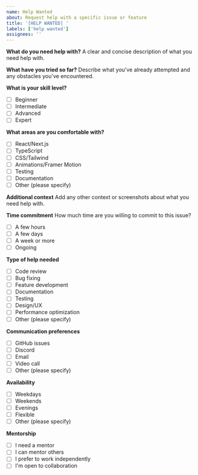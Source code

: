 ```yaml
---
name: Help Wanted
about: Request help with a specific issue or feature
title: '[HELP WANTED] '
labels: ['help wanted']
assignees: ''
---
```


**What do you need help with?**
A clear and concise description of what you need help with.

**What have you tried so far?**
Describe what you've already attempted and any obstacles you've encountered.

**What is your skill level?**
- [ ] Beginner
- [ ] Intermediate
- [ ] Advanced
- [ ] Expert

**What areas are you comfortable with?**
- [ ] React/Next.js
- [ ] TypeScript
- [ ] CSS/Tailwind
- [ ] Animations/Framer Motion
- [ ] Testing
- [ ] Documentation
- [ ] Other (please specify)

**Additional context**
Add any other context or screenshots about what you need help with.

**Time commitment**
How much time are you willing to commit to this issue?
- [ ] A few hours
- [ ] A few days
- [ ] A week or more
- [ ] Ongoing

**Type of help needed**
- [ ] Code review
- [ ] Bug fixing
- [ ] Feature development
- [ ] Documentation
- [ ] Testing
- [ ] Design/UX
- [ ] Performance optimization
- [ ] Other (please specify)

**Communication preferences**
- [ ] GitHub issues
- [ ] Discord
- [ ] Email
- [ ] Video call
- [ ] Other (please specify)

**Availability**
- [ ] Weekdays
- [ ] Weekends
- [ ] Evenings
- [ ] Flexible
- [ ] Other (please specify)

**Mentorship**
- [ ] I need a mentor
- [ ] I can mentor others
- [ ] I prefer to work independently
- [ ] I'm open to collaboration
